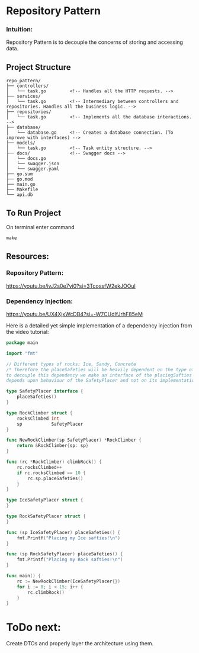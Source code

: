 # Repository Pattern

### Intuition:
Repository Pattern is to decouple the concerns of storing and accessing data.

## Project Structure
```
repo_pattern/
├── controllers/
│   └── task.go   		<!-- Handles all the HTTP requests. -->
├── services/
│   └── task.go   		<!-- Intermediary between controllers and repositories. Handles all the business logic. -->
├── repositories/
│   └── task.go   		<!-- Implements all the database interactions. -->
├── database/
│   └── database.go   	<!-- Creates a database connection. (To improve with interfaces) -->
├── models/
│   └── task.go   		<!-- Task entity structure. -->
├── docs/   			<!-- Swagger docs -->
│   └── docs.go
│   └── swagger.json
│   └── swagger.yaml
├── go.sum
├── go.mod
├── main.go
├── Makefile   
└── api.db
```

## To Run Project
On terminal enter command 
```
make
```

## Resources:
### Repository Pattern:
https://youtu.be/ivJ2s0e7vi0?si=3TcossfW2ekJOOul
### Dependency Injection:
https://youtu.be/UX4XjxWcDB4?si=-W7CUdIfJrhF85eM   

Here is a detailed yet simple implementation of a dependency injection from the video tutorial:
```go
package main

import "fmt"

// Different types of rocks: Ice, Sandy, Concrete
/* Therefore the placeSafeties will be heavily dependent on the type of rock being climbed
to decouple this dependency we make an interface of the placingSafties so that the climber
depends upon behaviour of the SafetyPlacer and not on its implementation*/

type SafetyPlacer interface {
	placeSafeties()
}

type RockClimber struct {
	rocksClimbed int
	sp           SafetyPlacer
}

func NewRockClimber(sp SafetyPlacer) *RockClimber {
	return &RockClimber{sp: sp}
}

func (rc *RockClimber) climbRock() {
	rc.rocksClimbed++
	if rc.rocksClimbed == 10 {
		rc.sp.placeSafeties()
	}
}

type IceSafetyPlacer struct {
}

type RockSafetyPlacer struct {
}

func (sp IceSafetyPlacer) placeSafeties() {
	fmt.Printf("Placing my Ice safties!\n")
}

func (sp RockSafetyPlacer) placeSafeties() {
	fmt.Printf("Placing my Rock safties!\n")
}

func main() {
	rc := NewRockClimber(IceSafetyPlacer{})
	for i := 0; i < 15; i++ {
		rc.climbRock()
	}
}
```



# ToDo next:
Create DTOs and properly layer the architecture using them.